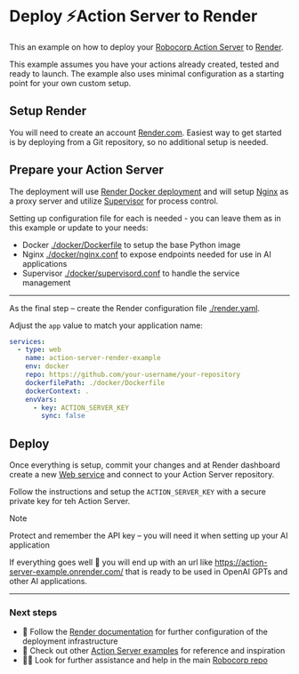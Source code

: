 # Deploy ⚡️Action Server to Render

This an example on how to deploy your [Robocorp Action Server](https://github.com/robocorp/robo/tree/master/action_server/docs#readme) to [Render](https://render.com).

This example assumes you have your actions already created, tested and ready to launch. The example also uses minimal configuration as a starting point for your own custom setup.

## Setup Render

You will need to create an account [Render.com](https://render.com). Easiest way to get started is by deploying from a Git repository, so no additional setup is needed.

## Prepare your Action Server

The deployment will use [Render Docker deployment](https://docs.render.com/docker) and will setup [Nginx](https://www.nginx.com) as a proxy server and utilize [Supervisor](https://supervisord.org/) for process control.

Setting up configuration file for each is needed - you can leave them as in this example or update to your needs:

- Docker [./docker/Dockerfile](./docker/Dockerfile) to setup the base Python image
- Nginx [./docker/nginx.conf](./docker/nginx.conf) to expose endpoints needed for use in AI applications
- Supervisor [./docker/supervisord.conf](./docker/supervisord.conf) to handle the service management

---

As the final step – create the Render configuration file [./render.yaml](./render.yaml).

Adjust the `app` value to match your application name:

```yaml
services:
  - type: web
    name: action-server-render-example
    env: docker
    repo: https://github.com/your-username/your-repository
    dockerfilePath: ./docker/Dockerfile
    dockerContext: .
    envVars:
      - key: ACTION_SERVER_KEY
        sync: false
```

## Deploy

Once everything is setup, commit your changes and at Render dashboard create a new [Web service](https://docs.render.com/web-services) and connect to your Action Server repository.

Follow the instructions and setup the `ACTION_SERVER_KEY` with a secure private key for teh Action Server.

> [!NOTE]
> Protect and remember the API key – you will need it when setting up your AI application

If everything goes well 🤞 you will end up with an url like https://action-server-example.onrender.com/ that is ready to be used in OpenAI GPTs and other AI applications.

---

### Next steps

- 📖 Follow the [Render documentation](https://docs.render.com/) for further configuration of the deployment infrastructure
- 🌟 Check out other [Action Server examples](https://github.com/robocorp/actions-cookbook) for reference and inspiration
- 🙋‍♂️ Look for further assistance and help in the main [Robocorp repo](https://github.com/robocorp/robocorp)
